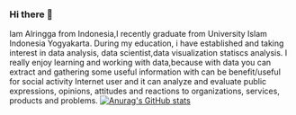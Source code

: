 ### Hi there 👋

Iam Alringga from Indonesia,I recently graduate from University Islam Indonesia Yogyakarta. During my education, i have established and taking interest in data
analysis, data scientist,data visualization statiscs analysis. I really enjoy learning and working with data,because with data you can extract and gathering some useful information with can be benefit/useful for social activity Internet user and  it can analyze and evaluate public expressions, opinions, attitudes and reactions to organizations, services, products and problems.
[![Anurag's GitHub stats](https://github-readme-stats.vercel.app/api?username=ringga12)](https://github.com/anuraghazra/github-readme-stats)
